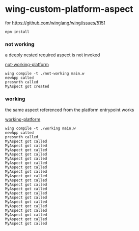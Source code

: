 # wing-custom-platform-aspect

for https://github.com/winglang/wing/issues/5151

```
npm install
```

### not working

a deeply nested required aspect is not invoked

[not-working-platform](./not-working/index.js)

```
wing compile -t ./not-working main.w
newApp called
presynth called
MyAspect got created
```

### working

the same aspect referenced from the platform entrypoint works

[working-platform](./working/index.js)

```
wing compile -t ./working main.w
newApp called
presynth called
MyAspect got called
MyAspect got called
MyAspect got called
MyAspect got called
MyAspect got called
MyAspect got called
MyAspect got called
MyAspect got called
MyAspect got called
MyAspect got called
MyAspect got called
MyAspect got called
MyAspect got called
MyAspect got called
MyAspect got called
MyAspect got called
MyAspect got called
MyAspect got called
MyAspect got called
MyAspect got called
```
